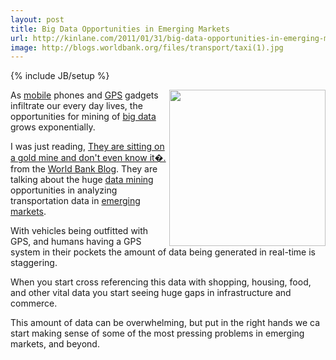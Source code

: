 ```yaml
---
layout: post
title: Big Data Opportunities in Emerging Markets
url: http://kinlane.com/2011/01/31/big-data-opportunities-in-emerging-markets/
image: http://blogs.worldbank.org/files/transport/taxi(1).jpg
---
```

{% include JB/setup %}
<p>
     <img src="http://blogs.worldbank.org/files/transport/taxi(1).jpg"  width="250" align="right" />As <a href="http://www.kinlane.com/category/mobile/">mobile</a> phones and <a class="zem_slink" title="Global Positioning System" rel="wikipedia" href="http://en.wikipedia.org/wiki/Global_Positioning_System">GPS</a> gadgets infiltrate our every day lives, the opportunities for mining of <a href="http://www.kinlane.com/category/data-20/">big data</a> grows exponentially.
</p>

<p>
     I was just reading, <a href="http://blogs.worldbank.org/transport/node/563" target="_blank">They are sitting on a gold mine and don't even know it�.</a> from the <a href="http://blogs.worldbank.org/" target="_blank">World Bank Blog</a>. They are talking about the huge <a href="http://www.kinlane.com/category/data-20/data-harvesting/">data mining</a> opportunities in analyzing transportation data in <a class="zem_slink" title="Emerging Markets" rel="wikinvest" href="http://www.wikinvest.com/concept/Emerging_Markets">emerging markets</a>.
</p>

<p>
     With vehicles being outfitted with GPS, and humans having a GPS system in their pockets the amount of data being generated in real-time is staggering.
</p>

<p>
     When you start cross referencing this data with shopping, housing, food, and other vital data you start seeing huge gaps in infrastructure and commerce.
</p>

<p>
     This amount of data can be overwhelming, but put in the right hands we ca start making sense of some of the most pressing problems in emerging markets, and beyond.
</p>
